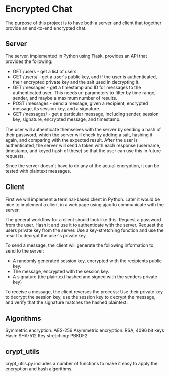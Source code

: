 Encrypted Chat
==============

The purpose of this project is to have both a server and client that together
provide an end-to-end encrypted chat.


Server
------

The server, implemented in Python using Flask, provides an API that provides
the following:

- GET /users - get a list of users.
- GET /users/<id> - get a user's public key, and if the user is authenticated,
  their encrypted private key and the salt used in decrypting it.
- GET /messages - get a timestamp and ID for messages to the authenticated
  user. This needs url parameters to filter by time range, sender, and maybe a
  maximum number of results.
- POST /messages - send a message, given a recipient, encrypted message, its
  session key, and a signature.
- GET /messages/<id> - get a particular message, including sender, session key,
  signature, encrypted message, and timestamp.

The user will authenticate themselves with the server by sending a hash of
their password, which the server will check by adding a salt, hashing it again,
and comparing with the expected result. After the user is authenticated, the
server will send a token with each response (username, timestamp, and keyed
hash of these) so that the user can use this in future requests.

Since the server doesn't have to do any of the actual encryption, it can be
tested with plaintext messages.


Client
------

First we will implement a terminal-based client in Python. Later it would be
nice to implement a client in a web page using ajax to communicate with the
server.

The general workflow for a client should look like this: Request a password
from the user. Hash it and use it to authenticate with the server. Request the
users private key from the server. Use a key-stretching function and use the
result to decrypt the user's private key.

To send a message, the client will generate the following information to send
to the server:

- A randomly generated session key, encrypted with the recipients public key.
- The message, encrypted with the session key.
- A signature (the plaintext hashed and signed with the senders private key)

To receive a message, the client reverses the process: Use their private key to
decrypt the session key, use the session key to decrypt the message, and verify
that the signature matches the hashed plaintext.


Algorithms
----------

Symmetric encryption: AES-256
Asymmetric encryption: RSA, 4096 bit keys
Hash: SHA-512
Key stretching: PBKDF2


crypt_utils
-----------

crypt_utils.py includes a number of functions to make it easy to apply the
encryption and hash algorithms.

